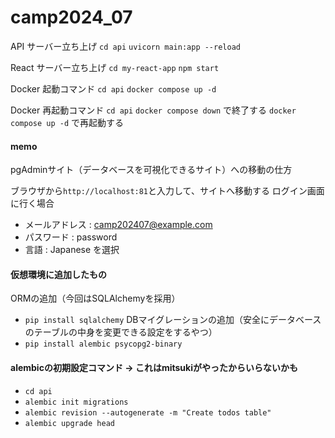 # camp2024_07

API サーバー立ち上げ
`cd api`   <!-- "apiディレクトリに移動" -->
`uvicorn main:app --reload`

React サーバー立ち上げ
`cd my-react-app`<!-- "my-react-appディレクトリに移動" -->
`npm start`


Docker 起動コマンド
`cd api`  <!-- "apiディレクトリに移動" -->
`docker compose up -d`

Docker 再起動コマンド
`cd api`  <!-- "apiディレクトリに移動" -->
`docker compose down` で終了する  <!-- 終了する場合はこのコマンドを打って終わる -->
`docker compose up -d` で再起動する

#### memo
pgAdminサイト（データベースを可視化できるサイト）への移動の仕方

ブラウザから`http://localhost:81`と入力して、サイトへ移動する
ログイン画面に行く場合
- メールアドレス : camp202407@example.com
- パスワード : password
- 言語 : Japanese を選択


#### 仮想環境に追加したもの
ORMの追加（今回はSQLAlchemyを採用）
- `pip install sqlalchemy`
DBマイグレーションの追加（安全にデータベースのテーブルの中身を変更できる設定をするやつ）
- `pip install alembic psycopg2-binary`

#### alembicの初期設定コマンド -> これはmitsukiがやったからいらないかも
- `cd api`
- `alembic init migrations`
- `alembic revision --autogenerate -m "Create todos table"`
- `alembic upgrade head`


